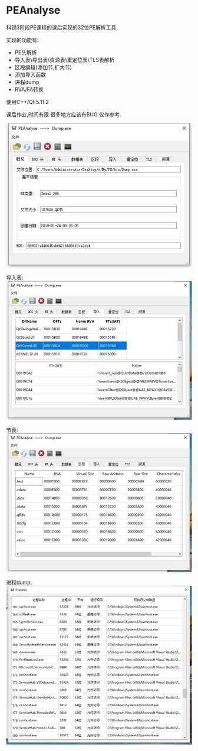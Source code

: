# PEAnalyse

科锐3阶段PE课程的课后实现的32位PE解析工具

实现的功能有:
- PE头解析
- 导入表\导出表\资源表\重定位表\TLS表解析
- 区段编辑(添加节,扩大节)
- 添加导入函数
- 进程dump
- RVA/FA转换

使用C++/Qt 5.11.2

课后作业,时间有限.很多地方应该有BUG.仅作参考.

![screenshot](images/screenshot.png)

导入表:\
![import](images/import.png)

节表:\
![section](images/section.png)

进程dump:\
![process](images/process.png)
